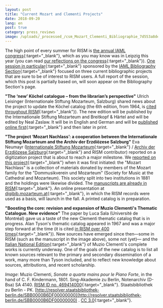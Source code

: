 ```yaml
---
layout: post
title: "Current Mozart and Clementi Projects"
date: 2018-09-20
lang: en
post: true
category: press_reviews
image: /uploads/_processed_/csm_Mozart_Clementi_Bibliographie_7d553a8de4.jpg
---
```



The high point of every summer for RISM is [the annual IAML congress](https://www.iaml.info/congresses/2018-leipzig){:target="_blank"}, which as you may know was in Leipzig this year (you can read [our reflections on the congress](http://www.rism.info/home/newsdetails/?tx_ttnews%5BbackPid%5D=64&tx_ttnews%5Btt_news%5D=1691&cHash=91961d9568789b15639bf9fae2afe12c){:target="_blank"}). [One session in particular](http://sched.co/FOsb){:target="_blank"} sponsored by the [IAML Bibliography Section](https://www.iaml.info/bibliography){:target="_blank"} focused on three current bibliographic projects that are sure to be of interest to RISM users. A full report of the session, which this post is partially based on, will soon appear on the Bibliography Section's page.

**"The ‘new’ Köchel catalogue – from the librarian’s perspective"**
Ulrich Leisinger (Internationale Stiftung Mozarteum, Salzburg) shared news about the project to update the Köchel catalog (the 6th edition, from 1964, is [cited throughout RISM](https://opac.rism.info/metaopac/perma.do;jsessionid=1A6AFCDF452322C76BC31E2203E49DB2.touch01?v=rism&q=-1%3d%22lit50%22&Language=en){:target="_blank"}). The new edition will be published by the Internationale Stiftung Mozarteum and Breitkopf & Härtel and will be edited by Neal Zaslaw. It will be in English and German and will be [published online first](http://dme.mozarteum.at/){:target="_blank"} and then later in print.

**"The project ‘Mozart Nachlass’: a cooperation between the Internationale Stiftung Mozarteum and the Archiv der Erzdiözese Salzburg"**
Eva Neumayr ([Internationale Stiftung Mozarteum](https://mozarteum.at/en/bibliotheca-mozartiana/){:target="_blank"} / [Archiv der Erzdiözese Salzburg](http://www.kirchen.net/archiv/bestaende/sammlungen/musikalien/){:target="_blank"} and RISM contributor) reported on a digitization project that is about to reach a major milestone. We [reported on this project](http://www.rism.info/home/newsdetails/?tx_ttnews%5Byear%5D=2015&tx_ttnews%5Bmonth%5D=03&tx_ttnews%5BbackPid%5D=64&tx_ttnews%5Btt_news%5D=546&cHash=cf7394656ad7372bfdd3104af751b07e){:target="_blank"} when it was first initiated: the "Mozart Nachlass" is a collection of materials donated by members of the Mozart family for the "Dommusikverein und Mozarteum" (Society for Music at the Cathedral and Mozarteum). This society split into two institutions in 1881 and the holdings were likewise divided. The [manuscripts are already in RISM](https://opac.rism.info/search?View=rism&siglum=A-S*&q=mozart+nachlass){:target="_blank"}. An online presentation at [digibib.mozarteum.at](http://digibib.mozarteum.at/){:target="_blank"}, in which the RISM records were used as a basis, will launch in the fall. A printed catalog is in preparation.

**"Boosting the core: revision and expansion of Muzio Clementi's Thematic Catalogue. New evidence"**
The paper by Luca Sala (Université de Montréal) gave us a taste of the new Clementi thematic catalog that is in progress. Alan Tyson's thematic catalog appeared in 1967 and was a major step forward at the time (it is cited [in RISM over 400 times](https://opac.rism.info/metaopac/perma.do?v=rism&q=-1%3d%22lit104%22&Language=en){:target="_blank"}). New sources have emerged since then—some in RISM (such as the manuscript in the image above), some not (yet)— and the [Italian National Edition](http://www.muzioclementi.com/critical.php){:target="_blank"} of Muzio Clementi's complete works is currently underway. One of the goals of the new catalog is to list all known sources relevant to the primary and secondary dissemination of a work, many more than Tyson included, and to reflect new knowledge about sources, attributions, and recent scholarship.


_Image_: Muzio Clementi, _Sonate a quarte mains pour le Piano Forte_, in the hand of C. F. Kindermann, 1801. Sing-Akademie zu Berlin, Notenarchiv (D-Bsa) SA 4140. [RISM ID no. 469414000](https://opac.rism.info/search?id=469414000&View=rism&Language=en){:target="_blank"}. Staatsbibliothek zu Berlin - PK. [http://resolver.staatsbibliothek-berlin.de/SBB0000B6DF00000000](http://resolver.staatsbibliothek-berlin.de/SBB0000B6DF00000000) . [CC 3.0](http://creativecommons.org/licenses/by-nc-sa/3.0/de/){:target="_blank"}.



<script type="text/javascript">var switchTo5x=true;</script><script type="text/javascript" src="http://w.sharethis.com/button/buttons.js"></script><script type="text/javascript">stLight.options({publisher: "9b601438-1ce1-49d8-bfd7-9cff5df54c17", doNotHash: false, doNotCopy: false, hashAddressBar: false});</script>
